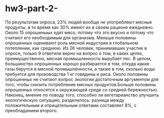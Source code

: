 # hw3-part-2-
По результатам опроса, 23% людей вообще не употребляют мясные продукты, в то время как 30% имеют их в своем рационе ежедневно. Около 15 опрошеныых едят мясо, потому что это вкусно и потому что считают его необходимым для организма. Меньше половины опрошенных оценивают роль мясной индустрии в глобальном потеплении, как среднюю. Из 26 человек, принимавших участие в опросе, только 9 ответили верно на вопрос о том, в каких целях, преимущественно, мясная промышленность вырубает лес. В целом, большинство опрошенных хорошо разбирается в том, откуда какие газы берутся в мясной промышленности, а также в том, сколько воды требуется для производства 1 кг говядины и риса. Около половины опрошенных не считают вопрос экологии достаточным аргументом для того, чтобы снизить потребление мясных продуктов.Больше половины опрошенных относятся к окружающей среде со средней бережностью. Наконец, мнение по поводу того, способно ли вегетарианство улучшить экологическую ситуацию, разделилось: разница между положительным и отрицательным ответами составляет 8%, с преобладанием второго.  
